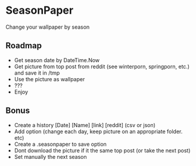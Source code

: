# SeasonPaper

Change your wallpaper by season

## Roadmap

- Get season date by DateTime.Now
- Get picture from top post from reddit (see winterporn, springporn, etc.) and save it in /tmp
- Use the picture as wallpaper
- ???
- Enjoy

## Bonus

- Create a history [Date] [Name] [link] [reddit] (csv or json)
- Add option (change each day, keep picture on an appropriate folder. etc)
- Create a .seasonpaper to save option
- Dont download the picture if it the same top post (or take the next post)
- Set manually the next season
